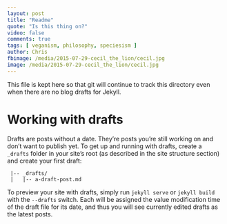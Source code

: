 ```yaml
---
layout: post
title: "Readme"
quote: "Is this thing on?"
video: false
comments: true
tags: [ veganism, philosophy, speciesism ]
author: Chris
fbimage: /media/2015-07-29-cecil_the_lion/cecil.jpg
image: /media/2015-07-29-cecil_the_lion/cecil.jpg
---
```


This file is kept here so that git will continue to track this directory even
when there are no blog drafts for Jekyll.

# Working with drafts

Drafts are posts without a date. They’re posts you’re still working on and 
don’t want to publish yet. To get up and running with drafts, create a 
`_drafts` folder in your site’s root (as described in the site structure 
section) and create your first draft:

```
 |-- _drafts/
 |   |-- a-draft-post.md
```

To preview your site with drafts, simply run `jekyll serve` or `jekyll build` 
with the `--drafts` switch. Each will be assigned the value modification time 
of the draft file for its date, and thus you will see currently edited drafts 
as the latest posts.
